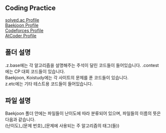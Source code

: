 ## Coding Practice  
[solved.ac Profile](https://solved.ac/profile/ryanson)   
[Baekjoon Profile](https://www.acmicpc.net/user/ryanson)   
[Codeforces Profile](https://codeforces.com/profile/ryansmg6496)   
[AtCoder Profile](https://atcoder.jp/users/ryanson)   
  
## 폴더 설명
.z.base에는 각 알고리즘을 설명해주는 주석이 달린 코드들이 들어있습니다.
.contest에는 CP 대회 코드들이 있습니다.  
Baekjoon, Koistudy에는 각 사이트의 문제를 푼 코드들이 있습니다.  
z.etc에는 기타 테스트용 코드들이 들어있습니다.
  
## 파일 설명
Baekjoon 폴더 안에는 파일들이 난이도에 따라 분류되어 있으며, 파일들의 이름의 뜻은 다음과 같습니다.  
(난이도)\_(문제 번호)\_(문제에 사용되는 주 알고리즘의 태그(들))  
